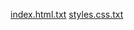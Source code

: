 [index.html.txt](https://github.com/user-attachments/files/21399247/index.html.txt)
[styles.css.txt](https://github.com/user-attachments/files/21399251/styles.css.txt)
